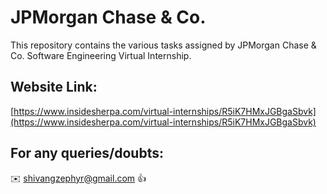 # JPMorgan Chase & Co.

This repository contains the various tasks assigned by JPMorgan Chase &amp; Co. Software Engineering Virtual Internship.

## Website Link:

[https://www.insidesherpa.com/virtual-internships/R5iK7HMxJGBgaSbvk](https://www.insidesherpa.com/virtual-internships/R5iK7HMxJGBgaSbvk)

## For any queries/doubts:

:envelope: shivangzephyr@gmail.com :thumbsup:
